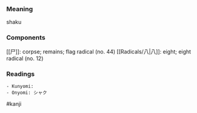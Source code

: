 ### Meaning

shaku

### Components

[[尸]]: corpse; remains; flag radical (no. 44) [[Radicals/八|八]]: eight; eight radical (no. 12)

### Readings

```
- Kunyomi: 
- Onyomi: シャク
```

#kanji
